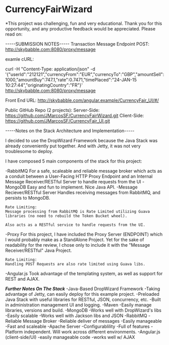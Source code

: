 # CurrencyFairWizard

*This project was challenging, fun and very educational. Thank you for this opportunity, and any productive feedback would be appreciated. Please read on:

-----SUBMISSION NOTES-----
Transaction Message Endpoint POST: 
	http://skybabble.com:8080/proxy/message

examle cURL:

curl -H "Content-Type: application/json" -d '{"userId":"212121","currencyFrom":"EUR","currencyTo":"GBP","amountSell":1000,"amountBuy":747.1,"rate":0.7471,"timePlaced":"24-JAN-15 10:27:44","originatingCountry":"FR"}' http://skybabble.com:8080/proxy/message

Front End URL:
	http://skybabble.com/angular.example/CurrencyFair_UI/#/

Public GitHub Repo (2 projects):
	Server-Side:
		https://github.com/JMarcosSF/CurrencyFairWizard.git
	Client-Side:
		https://github.com/JMarcosSF/CurrencyFair_UI.git

-----Notes on the Stack Architecture and Implementation-----

I decided to use the DropWizard Framework because the Java Stack was already
conveniently put together. And with Jetty, it was not very troublesome to deploy.

I have composed 5 main components of the stack for this project:

-RabbitMQ
	For a safe, scaleable and reliable message broker which acts as a conduit
	between a User-Facing HTTP Proxy Endpoint and an Internal Message Receiver/RESTful Server to handle requests from the UI
-MongoDB
	Easy and fun to implement. Nice Java API.
-Message Reciever/RESTful Server
	Handles receiving messages from RabbitMQ, and persists to MongoDB.

	Rate Limiting:
	Message processing from RabbitMQ is Rate Limited utilizing Guava libraries (no need to rebuild the Token Bucket wheel).

	Also acts as a RESTful service to handle requests from the UI.
-Proxy
	For this project, I have included the Proxy Server (ENDPOINT) which I would probably
	make as a StandAlone Project. Yet for the sake of readability for the review, I chose
	only to include it with the "Message Receiver/RESTful" Java Project.

	Rate Limiting:
	Handling POST Requests are also rate limited using Guava libs.
-Angular.js
	Took advantage of the templating system, as well as support for REST and AJAX.

***Further Notes On The Stack***
	-Java-Based DropWizard Framework
		-Taking advantage of Jetty, can easily deploy for this example project.
		-Preloaded Java Stack with useful libraries for RESTful, JSON, concurrency, etc.
		-Built in administration management UI and logging.
	-Maven
		-Easily manage libraries, versions and build.
	-MongoDB
		-Works well with DropWizard's libs
		-Easily scalable
		-Works well with Jackson libs and JSON
	-RabbitMQ
		-Reliable Message Broker
		-Reliable deliver of messages
		-Easily manageable
		-Fast and scaleable
	-Apache Server
		-Configurablility
		-Full of features
		-Platform independent. Will work across different environments.
	-Angular.js (client-side/UI)
		-easily manageable code
		-works well w/ AJAX
